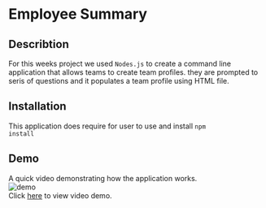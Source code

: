 
  # Employee Summary 

  ## Describtion 
 For this weeks project we used <code>Nodes.js</code> to create a command line application that allows teams to create team profiles. they are prompted to seris of questions and it populates a team profile using HTML file. 

  ## Installation 
  This application does require for user to use and install <code>npm install</code>

  ## Demo 
  A quick video demonstrating how the application works. <br>
  ![demo](https://github.com/chavelyo3/ReadMeGen/blob/main/assets/Untitled_%20Dec%204,%202020%201_18%20PM.gif?raw=true)<br>
  Click [here](https://drive.google.com/file/d/1gzADZEBGbUK0CyDiYgldOD29dKxzs0Zx/view) to view video demo. <br>

  